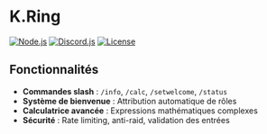 # K.Ring


[![Node.js](https://img.shields.io/badge/node-%3E%3D18.0.0-brightgreen)](https://nodejs.org/)
[![Discord.js](https://img.shields.io/badge/discord.js-v14-blue)](https://discord.js.org/)
[![License](https://img.shields.io/badge/license-MIT-green)](LICENSE)

## Fonctionnalités

- **Commandes slash** : `/info`, `/calc`, `/setwelcome`, `/status`
- **Système de bienvenue** : Attribution automatique de rôles
- **Calculatrice avancée** : Expressions mathématiques complexes
- **Sécurité** : Rate limiting, anti-raid, validation des entrées
